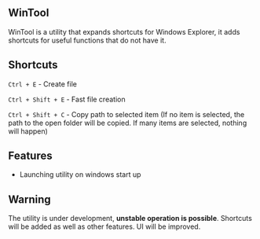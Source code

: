 ## WinTool

WinTool is a utility that expands shortcuts for Windows Explorer, it adds shortcuts for useful functions that do not have it.

## Shortcuts
`Ctrl + E` - Create file

`Ctrl + Shift + E` - Fast file creation

`Ctrl + Shift + C` - Copy path to selected item (If no item is selected, the path to the open folder will be copied. If many items are selected, nothing will happen)

## Features
- Launching utility on windows start up

## Warning
The utility is under development, **unstable operation is possible**. Shortcuts will be added as well as other features. UI will be improved.

